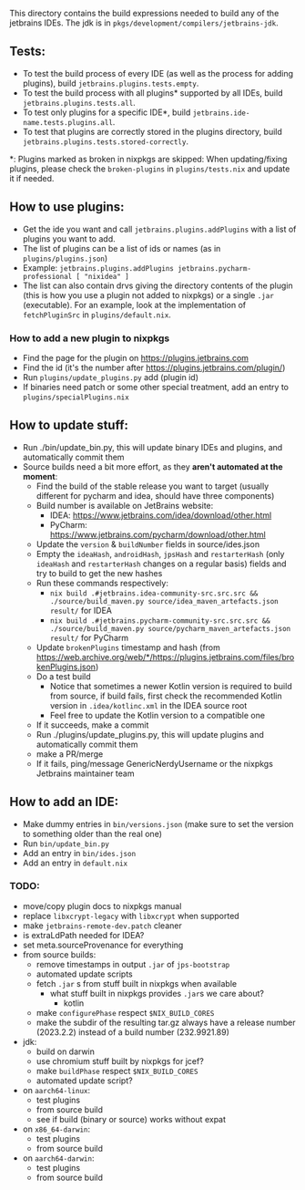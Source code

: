 This directory contains the build expressions needed to build any of the jetbrains IDEs.
The jdk is in `pkgs/development/compilers/jetbrains-jdk`.

## Tests:
- To test the build process of every IDE (as well as the process for adding plugins), build `jetbrains.plugins.tests.empty`.
- To test the build process with all plugins\* supported by all IDEs, build `jetbrains.plugins.tests.all`.
- To test only plugins for a specific IDE\*, build `jetbrains.ide-name.tests.plugins.all`.
- To test that plugins are correctly stored in the plugins directory, build `jetbrains.plugins.tests.stored-correctly`.

\*: Plugins marked as broken in nixpkgs are skipped: When updating/fixing plugins, please check the `broken-plugins` in `plugins/tests.nix` and update it if needed.

## How to use plugins:
 - Get the ide you want and call `jetbrains.plugins.addPlugins` with a list of plugins you want to add.
 - The list of plugins can be a list of ids or names (as in `plugins/plugins.json`)
 - Example: `jetbrains.plugins.addPlugins jetbrains.pycharm-professional [ "nixidea" ]`
 - The list can also contain drvs giving the directory contents of the plugin (this is how you use a plugin not added to nixpkgs) or a single `.jar` (executable). For an example, look at the implementation of `fetchPluginSrc` in `plugins/default.nix`.

### How to add a new plugin to nixpkgs
 - Find the page for the plugin on https://plugins.jetbrains.com
 - Find the id (it's the number after https://plugins.jetbrains.com/plugin/)
 - Run `plugins/update_plugins.py` add (plugin id)
 - If binaries need patch or some other special treatment, add an entry to `plugins/specialPlugins.nix`

## How to update stuff:
 - Run ./bin/update_bin.py, this will update binary IDEs and plugins, and automatically commit them
 - Source builds need a bit more effort, as they **aren't automated at the moment**:
   - Find the build of the stable release you want to target (usually different for pycharm and idea, should have three components)
   - Build number is available on JetBrains website:
     - IDEA: https://www.jetbrains.com/idea/download/other.html
     - PyCharm: https://www.jetbrains.com/pycharm/download/other.html
   - Update the `version` & `buildNumber` fields in source/ides.json
   - Empty the `ideaHash`, `androidHash`, `jpsHash` and `restarterHash` (only `ideaHash` and `restarterHash` changes on a regular basis) fields and try to build to get the new hashes
   - Run these commands respectively:
     - `nix build .#jetbrains.idea-community-src.src.src && ./source/build_maven.py source/idea_maven_artefacts.json result/` for IDEA
     - `nix build .#jetbrains.pycharm-community-src.src.src && ./source/build_maven.py source/pycharm_maven_artefacts.json result/` for PyCharm
   - Update `brokenPlugins` timestamp and hash (from https://web.archive.org/web/*/https://plugins.jetbrains.com/files/brokenPlugins.json)
   - Do a test build
     - Notice that sometimes a newer Kotlin version is required to build from source, if build fails, first check the recommended Kotlin version in `.idea/kotlinc.xml` in the IDEA source root
     - Feel free to update the Kotlin version to a compatible one
   - If it succeeds, make a commit
   - Run ./plugins/update_plugins.py, this will update plugins and automatically commit them
   - make a PR/merge
   - If it fails, ping/message GenericNerdyUsername or the nixpkgs Jetbrains maintainer team

## How to add an IDE:
 - Make dummy entries in `bin/versions.json` (make sure to set the version to something older than the real one)
 - Run `bin/update_bin.py`
 - Add an entry in `bin/ides.json`
 - Add an entry in `default.nix`

### TODO:
 - move/copy plugin docs to nixpkgs manual
 - replace `libxcrypt-legacy` with `libxcrypt` when supported
 - make `jetbrains-remote-dev.patch` cleaner
 - is extraLdPath needed for IDEA?
 - set meta.sourceProvenance for everything
 - from source builds:
   - remove timestamps in output `.jar` of `jps-bootstrap`
   - automated update scripts
   - fetch `.jar` s from stuff built in nixpkgs when available
     - what stuff built in nixpkgs provides `.jar`s we care about?
       - kotlin
   - make `configurePhase` respect `$NIX_BUILD_CORES`
   - make the subdir of the resulting tar.gz always have a release number (2023.2.2) instead of a build number (232.9921.89)
 - jdk:
   - build on darwin
   - use chromium stuff built by nixpkgs for jcef?
   - make `buildPhase` respect `$NIX_BUILD_CORES`
   - automated update script?
 - on `aarch64-linux`:
   - test plugins
   - from source build
   - see if build (binary or source) works without expat
 - on `x86_64-darwin`:
   - test plugins
   - from source build
 - on `aarch64-darwin`:
   - test plugins
   - from source build
